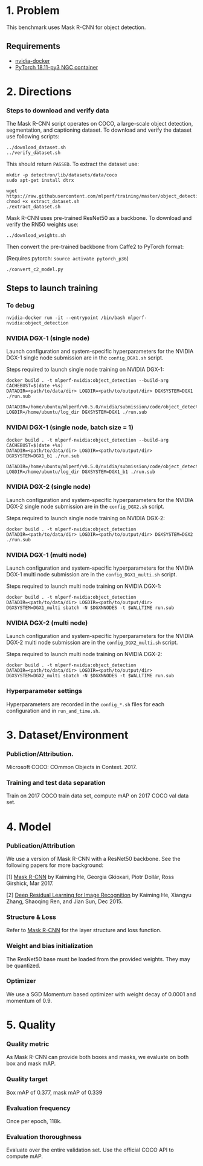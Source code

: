 # 1. Problem 
This benchmark uses Mask R-CNN for object detection.

## Requirements
* [nvidia-docker](https://github.com/NVIDIA/nvidia-docker)
* [PyTorch 18.11-py3 NGC container](https://ngc.nvidia.com/registry/nvidia-pytorch)

# 2. Directions

### Steps to download and verify data
The Mask R-CNN script operates on COCO, a large-scale object detection, segmentation, and captioning dataset.
To download and verify the dataset use following scripts:
   
    ../download_dataset.sh
    ../verify_dataset.sh

This should return `PASSED`. 
To extract the dataset use:

    mkdir -p detectron/lib/datasets/data/coco
    sudo apt-get install dtrx

    wget https://raw.githubusercontent.com/mlperf/training/master/object_detection/caffe2/extract_dataset.sh
    chmod +x extract_dataset.sh
    ./extract_dataset.sh

Mask R-CNN uses pre-trained ResNet50 as a backbone. 
To download and verify the RN50 weights use:

    ../download_weights.sh

Then convert the pre-trained backbone from Caffe2 to PyTorch format:

(Requires pytorch: `source activate pytorch_p36`)

    ./convert_c2_model.py
    

## Steps to launch training

### To debug

    nvidia-docker run -it --entrypoint /bin/bash mlperf-nvidia:object_detection

### NVIDIA DGX-1 (single node)
Launch configuration and system-specific hyperparameters for the NVIDIA DGX-1
single node submission are in the `config_DGX1.sh` script.

Steps required to launch single node training on NVIDIA DGX-1:

```
docker build . -t mlperf-nvidia:object_detection --build-arg CACHEBUST=$(date +%s)
DATADIR=<path/to/data/dir> LOGDIR=<path/to/output/dir> DGXSYSTEM=DGX1 ./run.sub

DATADIR=/home/ubuntu/mlperf/v0.5.0/nvidia/submission/code/object_detection/pytorch/detectron/lib/datasets/data/coco/ LOGDIR=/home/ubuntu/log_dir DGXSYSTEM=DGX1 ./run.sub
```

### NVIDAI DGX-1 (single node, batch size = 1)

```
docker build . -t mlperf-nvidia:object_detection --build-arg CACHEBUST=$(date +%s)
DATADIR=<path/to/data/dir> LOGDIR=<path/to/output/dir> DGXSYSTEM=DGX1_b1 ./run.sub

DATADIR=/home/ubuntu/mlperf/v0.5.0/nvidia/submission/code/object_detection/pytorch/detectron/lib/datasets/data/coco/ LOGDIR=/home/ubuntu/log_dir DGXSYSTEM=DGX1_b1 ./run.sub
```



### NVIDIA DGX-2 (single node)
Launch configuration and system-specific hyperparameters for the NVIDIA DGX-2
single node submission are in the `config_DGX2.sh` script.

Steps required to launch single node training on NVIDIA DGX-2:

```
docker build . -t mlperf-nvidia:object_detection
DATADIR=<path/to/data/dir> LOGDIR=<path/to/output/dir> DGXSYSTEM=DGX2 ./run.sub
```

### NVIDIA DGX-1 (multi node)
Launch configuration and system-specific hyperparameters for the NVIDIA DGX-1
multi node submission are in the `config_DGX1_multi.sh` script.

Steps required to launch multi node training on NVIDIA DGX-1:

```
docker build . -t mlperf-nvidia:object_detection
DATADIR=<path/to/data/dir> LOGDIR=<path/to/output/dir> DGXSYSTEM=DGX1_multi sbatch -N $DGXNNODES -t $WALLTIME run.sub
```

### NVIDIA DGX-2 (multi node)
Launch configuration and system-specific hyperparameters for the NVIDIA DGX-2
multi node submission are in the `config_DGX2_multi.sh` script.

Steps required to launch multi node training on NVIDIA DGX-2:

```
docker build . -t mlperf-nvidia:object_detection
DATADIR=<path/to/data/dir> LOGDIR=<path/to/output/dir> DGXSYSTEM=DGX2_multi sbatch -N $DGXNNODES -t $WALLTIME run.sub
```
### Hyperparameter settings

Hyperparameters are recorded in the `config_*.sh` files for each configuration and in `run_and_time.sh`.

# 3. Dataset/Environment
### Publiction/Attribution.
Microsoft COCO: COmmon Objects in Context. 2017.

### Training and test data separation
Train on 2017 COCO train data set, compute mAP on 2017 COCO val data set.


# 4. Model
### Publication/Attribution

We use a version of Mask R-CNN with a ResNet50 backbone. See the following papers for more background:

[1] [Mask R-CNN](https://arxiv.org/abs/1703.06870) by Kaiming He, Georgia Gkioxari, Piotr Dollár, Ross Girshick, Mar 2017.

[2] [Deep Residual Learning for Image Recognition](https://arxiv.org/abs/1512.03385) by Kaiming He, Xiangyu Zhang, Shaoqing Ren, and Jian Sun, Dec 2015.


### Structure & Loss
Refer to [Mask R-CNN](https://arxiv.org/abs/1703.06870) for the layer structure and loss function.


### Weight and bias initialization
The ResNet50 base must be loaded from the provided weights. They may be quantized.


### Optimizer
We use a SGD Momentum based optimizer with weight decay of 0.0001 and momentum of 0.9.


# 5. Quality
### Quality metric
As Mask R-CNN can provide both boxes and masks, we evaluate on both box and mask mAP.

### Quality target
Box mAP of 0.377, mask mAP of 0.339 

### Evaluation frequency
Once per epoch, 118k.

### Evaluation thoroughness
Evaluate over the entire validation set. Use the official COCO API to compute mAP.
